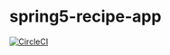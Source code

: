 # spring5-recipe-app

[![CircleCI](https://circleci.com/gh/abalzan/spring5-recipe-app.svg?style=svg)](https://circleci.com/gh/abalzan/spring5-recipe-app)
